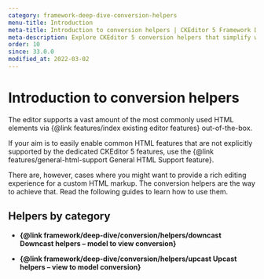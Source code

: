 ```yaml
---
category: framework-deep-dive-conversion-helpers
menu-title: Introduction
meta-title: Introduction to conversion helpers | CKEditor 5 Framework Documentation
meta-description: Explore CKEditor 5 conversion helpers that simplify writing upcast and downcast converters for efficient model-view synchronization.
order: 10
since: 33.0.0
modified_at: 2022-03-02
---
```


# Introduction to conversion helpers

The editor supports a vast amount of the most commonly used HTML elements via {@link features/index existing editor features} out-of-the-box.

If your aim is to easily enable common HTML features that are not explicitly supported by the dedicated CKEditor&nbsp;5 features, use the {@link features/general-html-support General HTML Support feature}.

There are, however, cases where you might want to provide a rich editing experience for a custom HTML markup. The conversion helpers are the way to achieve that. Read the following guides to learn how to use them.

## Helpers by category

* **{@link framework/deep-dive/conversion/helpers/downcast Downcast helpers &ndash; model to view conversion}**

* **{@link framework/deep-dive/conversion/helpers/upcast Upcast helpers &ndash; view to model conversion}**
